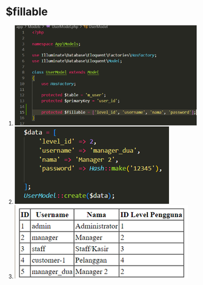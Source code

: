 # $fillable

1. ![alt text](<Screenshot 2024-03-08 084429.png>)
2. ![alt text](<Screenshot 2024-03-08 084708.png>)
3. ![alt text](<Screenshot 2024-03-08 084820.png>)